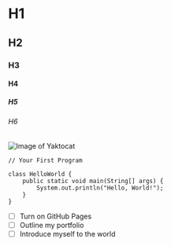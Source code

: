 # H1
## H2
### H3
#### H4
##### H5
###### H6
![Image of Yaktocat](https://octodex.github.com/images/yaktocat.png)

```
// Your First Program

class HelloWorld {
    public static void main(String[] args) {
        System.out.println("Hello, World!"); 
    }
}
```
- [ ] Turn on GitHub Pages
- [ ] Outline my portfolio
- [ ] Introduce myself to the world
